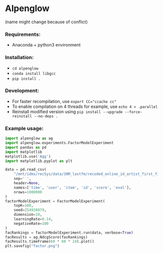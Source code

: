 # Alpenglow
(name might change because of conflict)

### Requirements:
- Anaconda + python3 environment

### Installation:
- `cd alpenglow`
- `conda install libgcc`
- `pip install .`

### Development:
- For faster recompilation, use `export CC="ccache cc"`
- To enable compilation on 4 threads for example, use `echo 4 > .parallel`
- Reinstall modified version using `pip install --upgrade --force-reinstall --no-deps .`

### Example usage:
```python
import alpenglow as ag
import alpenglow.experiments.FactorModelExperiment
import pandas as pd
import matplotlib
matplotlib.use('Agg')
import matplotlib.pyplot as plt

data = pd.read_csv(
    "/mnt/idms/recSys/data/30M_lastfm/recoded_online_id_artist_first_filtered",
    sep=' ',
    header=None,
    names=['time', 'user', 'item', 'id', 'score', 'eval'],
    nrows=1000000
)
factorModelExperiment = FactorModelExperiment(
    topK=100,
    seed=254938879,
    dimension=10,
    learningRate=0.14,
    negativeRate=100
)
facRankings = factorModelExperiment.run(data, verbose=True)
facResults = ag.NdcgScore(facRankings)
facResults.timeFrame(60 * 60 * 24).plot()
plt.savefig("factor.png")
```
